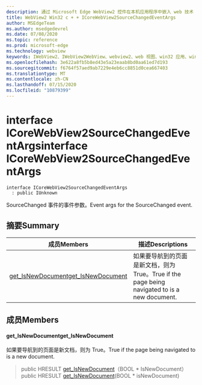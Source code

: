 ```yaml
---
description: 通过 Microsoft Edge WebView2 控件在本机应用程序中嵌入 web 技术（HTML、CSS 和 JavaScript）
title: WebView2 Win32 c + + ICoreWebView2SourceChangedEventArgs
author: MSEdgeTeam
ms.author: msedgedevrel
ms.date: 07/08/2020
ms.topic: reference
ms.prod: microsoft-edge
ms.technology: webview
keywords: IWebView2、IWebView2WebView、webview2、web 视图、win32 应用、win32、edge、ICoreWebView2、ICoreWebView2Controller、浏览器控件、边缘 html、ICoreWebView2SourceChangedEventArgs
ms.openlocfilehash: 3e622a8fb5b8ed43e5a23eaab8bd0aa61ed7d193
ms.sourcegitcommit: f6764f57aed9ab7229e4eb6cc8851d0cea667403
ms.translationtype: MT
ms.contentlocale: zh-CN
ms.lasthandoff: 07/15/2020
ms.locfileid: "10879399"
---
```

# <span data-ttu-id="bbe7f-104">interface ICoreWebView2SourceChangedEventArgs</span><span class="sxs-lookup"><span data-stu-id="bbe7f-104">interface ICoreWebView2SourceChangedEventArgs</span></span> 

```
interface ICoreWebView2SourceChangedEventArgs
  : public IUnknown
```

<span data-ttu-id="bbe7f-105">SourceChanged 事件的事件参数。</span><span class="sxs-lookup"><span data-stu-id="bbe7f-105">Event args for the SourceChanged event.</span></span>

## <span data-ttu-id="bbe7f-106">摘要</span><span class="sxs-lookup"><span data-stu-id="bbe7f-106">Summary</span></span>

 <span data-ttu-id="bbe7f-107">成员</span><span class="sxs-lookup"><span data-stu-id="bbe7f-107">Members</span></span>                        | <span data-ttu-id="bbe7f-108">描述</span><span class="sxs-lookup"><span data-stu-id="bbe7f-108">Descriptions</span></span>
--------------------------------|---------------------------------------------
[<span data-ttu-id="bbe7f-109">get_IsNewDocument</span><span class="sxs-lookup"><span data-stu-id="bbe7f-109">get_IsNewDocument</span></span>](#get_isnewdocument) | <span data-ttu-id="bbe7f-110">如果要导航到的页面是新文档，则为 True。</span><span class="sxs-lookup"><span data-stu-id="bbe7f-110">True if the page being navigated to is a new document.</span></span>

## <span data-ttu-id="bbe7f-111">成员</span><span class="sxs-lookup"><span data-stu-id="bbe7f-111">Members</span></span>

#### <span data-ttu-id="bbe7f-112">get_IsNewDocument</span><span class="sxs-lookup"><span data-stu-id="bbe7f-112">get_IsNewDocument</span></span> 

<span data-ttu-id="bbe7f-113">如果要导航到的页面是新文档，则为 True。</span><span class="sxs-lookup"><span data-stu-id="bbe7f-113">True if the page being navigated to is a new document.</span></span>

> <span data-ttu-id="bbe7f-114">public HRESULT [get_IsNewDocument](#get_isnewdocument)（BOOL \* IsNewDocument）</span><span class="sxs-lookup"><span data-stu-id="bbe7f-114">public HRESULT [get_IsNewDocument](#get_isnewdocument)(BOOL \* isNewDocument)</span></span>

